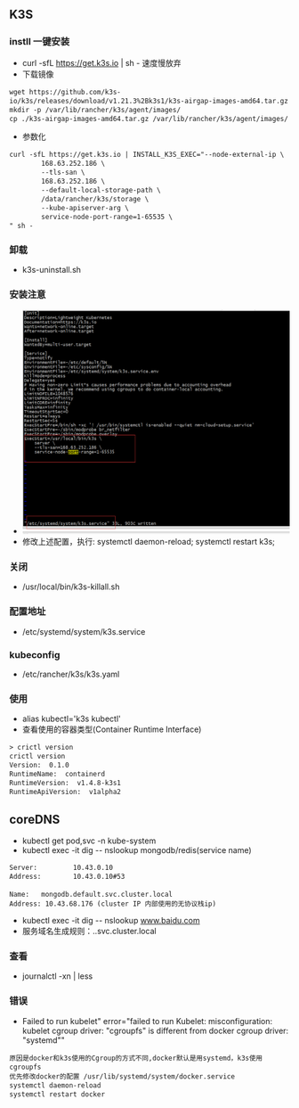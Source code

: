 ## K3S
### instll 一键安装
* curl -sfL https://get.k3s.io | sh - 速度慢放弃
* 下载镜像
```
wget https://github.com/k3s-io/k3s/releases/download/v1.21.3%2Bk3s1/k3s-airgap-images-amd64.tar.gz 
mkdir -p /var/lib/rancher/k3s/agent/images/
cp ./k3s-airgap-images-amd64.tar.gz /var/lib/rancher/k3s/agent/images/
```
* 参数化
```
curl -sfL https://get.k3s.io | INSTALL_K3S_EXEC="--node-external-ip \
        168.63.252.186 \
        --tls-san \
        168.63.252.186 \
        --default-local-storage-path \
        /data/rancher/k3s/storage \
        --kube-apiserver-arg \
        service-node-port-range=1-65535 \
" sh -
```

### 卸载
* k3s-uninstall.sh 

### 安装注意
* ![注意配置](./assets/k3s-config.png)
* 修改上述配置，执行: systemctl daemon-reload; systemctl restart k3s;

### 关闭
* /usr/local/bin/k3s-killall.sh

### 配置地址
* /etc/systemd/system/k3s.service

### kubeconfig
* /etc/rancher/k3s/k3s.yaml 

### 使用
* alias kubectl='k3s kubectl'
* 查看使用的容器类型(Container Runtime Interface)
```
> crictl version
crictl version
Version:  0.1.0
RuntimeName:  containerd
RuntimeVersion:  v1.4.8-k3s1
RuntimeApiVersion:  v1alpha2
```
## coreDNS
* kubectl get pod,svc -n kube-system 
* kubectl exec -it dig -- nslookup mongodb/redis(service name)
```
Server:         10.43.0.10
Address:        10.43.0.10#53

Name:   mongodb.default.svc.cluster.local
Address: 10.43.68.176 (cluster IP 内部使用的无协议栈ip)
```
* kubectl exec -it dig -- nslookup www.baidu.com
* 服务域名生成规则：<svc-name>.<namespace>.svc.cluster.local

### 查看
* journalctl -xn | less
### 错误
* Failed to run kubelet" error="failed to run Kubelet: misconfiguration: kubelet cgroup driver: \"cgroupfs\" is different from docker cgroup driver: \"systemd\""
```
原因是docker和k3s使用的Cgroup的方式不同,docker默认是用systemd，k3s使用cgroupfs
优先修改docker的配置 /usr/lib/systemd/system/docker.service
systemctl daemon-reload 
systemctl restart docker
```